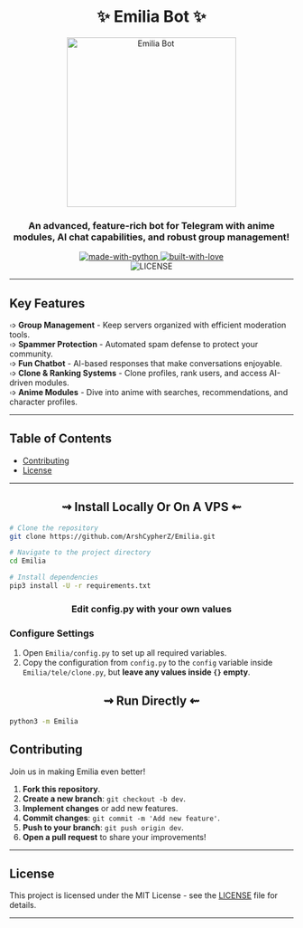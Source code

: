 <h1 align="center"> 
    ✨ Emilia Bot ✨ 
</h1>

<p align="center">
    <img src="https://pic-bstarstatic.akamaized.net/ugc/9e98b6c8872450f3e8b19e0d0aca02deff02981f.jpg" alt="Emilia Bot" width="300"/>
</p>

<h3 align="center"> 
An advanced, feature-rich bot for Telegram with anime modules, AI chat capabilities, and robust group management!
</h3>

<p align="center">
    <a href="https://python.org">
        <img src="http://forthebadge.com/images/badges/made-with-python.svg" alt="made-with-python">
    </a>
    <a href="https://github.com/ArshCypherZ">
        <img src="http://ForTheBadge.com/images/badges/built-with-love.svg" alt="built-with-love">
    </a>
    <br>
    <img src="https://img.shields.io/github/license/ArshCypherZ/Emilia?style=for-the-badge" alt="LICENSE">
</p>

---

## Key Features

➩ **Group Management** - Keep servers organized with efficient moderation tools.  
➩ **Spammer Protection** - Automated spam defense to protect your community.  
➩ **Fun Chatbot** - AI-based responses that make conversations enjoyable.  
➩ **Clone & Ranking Systems** - Clone profiles, rank users, and access AI-driven modules.  
➩ **Anime Modules** - Dive into anime with searches, recommendations, and character profiles.

---

## Table of Contents

- [Contributing](#contributing)
- [License](#license)

---

<h2 align="center"> 
   ⇝ Install Locally Or On A VPS ⇜
</h2>

```bash
# Clone the repository
git clone https://github.com/ArshCypherZ/Emilia.git

# Navigate to the project directory
cd Emilia

# Install dependencies
pip3 install -U -r requirements.txt
```

<h3 align="center"> 
    Edit <b>config.py</b> with your own values
</h3>

### Configure Settings

1. Open `Emilia/config.py` to set up all required variables.
2. Copy the configuration from `config.py` to the `config` variable inside `Emilia/tele/clone.py`, but **leave any values inside `{}` empty**.

<h2 align="center"> 
   ⇝ Run Directly ⇜
</h2>

```bash
python3 -m Emilia
```

## Contributing

Join us in making Emilia even better!

1. **Fork this repository**.
2. **Create a new branch**: `git checkout -b dev`.
3. **Implement changes** or add new features.
4. **Commit changes**: `git commit -m 'Add new feature'`.
5. **Push to your branch**: `git push origin dev`.
6. **Open a pull request** to share your improvements!

---

## License

This project is licensed under the MIT License - see the [LICENSE](LICENSE) file for details.

---
